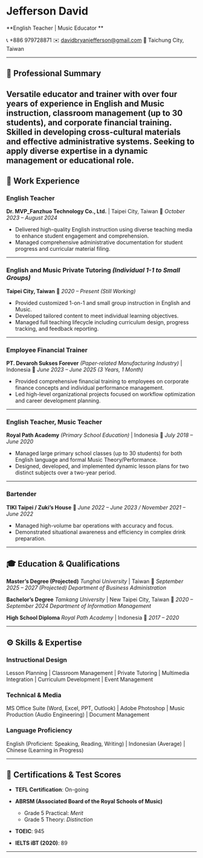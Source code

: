 # Jefferson David

**English Teacher | Music Educator **

📞 +886 979728871
✉️ [davidbryanjefferson@gmail.com](mailto:davidbryanjefferson@gmail.com)
📍 Taichung City, Taiwan

---

## 🧭 **Professional Summary**

Versatile educator and trainer with over four years of experience in English and Music instruction, classroom management (up to 30 students), and corporate financial training. Skilled in developing cross-cultural materials and effective administrative systems. Seeking to apply diverse expertise in a dynamic management or educational role.
---

## 💼 **Work Experience**

### **English Teacher**

**Dr. MVP_Fanzhuo Technology Co., Ltd.** | Taipei City, Taiwan
📅 *October 2023 – August 2024*

* Delivered high-quality English instruction using diverse teaching media to enhance student engagement and comprehension.
* Managed comprehensive administrative documentation for student progress and curricular material filing.

---

### **English and Music Private Tutoring** *(Individual 1-1 to Small Groups)*

**Taipei City, Taiwan**
📅 *2020 – Present (Still Working)*

* Provided customized 1-on-1 and small group instruction in English and Music.
* Developed tailored content to meet individual learning objectives.
* Managed full teaching lifecycle including curriculum design, progress tracking, and feedback reporting.

---

### **Employee Financial Trainer**

**PT. Devaroh Sukses Forever** *(Paper-related Manufacturing Industry)* | Indonesia
📅 *June 2023 – June 2025 (3 Years, 1 Month)*

* Provided comprehensive financial training to employees on corporate finance concepts and individual performance management.
* Led high-level organizational projects focused on workflow optimization and career development planning.

---

### **English Teacher, Music Teacher**

**Royal Path Academy** *(Primary School Education)* | Indonesia
📅 *July 2018 – June 2020*

* Managed large primary school classes (up to 30 students) for both English language and formal Music Theory/Performance.
* Designed, developed, and implemented dynamic lesson plans for two distinct subjects over a two-year period.

---

### **Bartender**

**TIKI Taipei / Zuki’s House**
📅 *June 2022 – June 2023 / November 2021 – June 2022*

* Managed high-volume bar operations with accuracy and focus.
* Demonstrated situational awareness and efficiency in complex drink preparation.

---

## 🎓 **Education & Qualifications**

**Master’s Degree (Projected)**
*Tunghai University* | Taiwan
📅 *September 2025 – 2027 (Projected)*
*Department of Business Administration*

**Bachelor’s Degree**
*Tamkang University* | New Taipei City, Taiwan
📅 *2020 – September 2024*
*Department of Information Management*

**High School Diploma**
*Royal Path Academy* | Indonesia
📅 *2017 – 2020*

---

## ⚙️ **Skills & Expertise**

### **Instructional Design**

Lesson Planning | Classroom Management | Private Tutoring | Multimedia Integration | Curriculum Development | Event Management

### **Technical & Media**

MS Office Suite (Word, Excel, PPT, Outlook) | Adobe Photoshop | Music Production (Audio Engineering) | Document Management

### **Language Proficiency**

English (Proficient: Speaking, Reading, Writing) | Indonesian (Average) | Chinese (Learning in Progress)

---

## 🏅 **Certifications & Test Scores**

* **TEFL Certification**: On-going
* **ABRSM (Associated Board of the Royal Schools of Music)**

  * Grade 5 Practical: *Merit*
  * Grade 5 Theory: *Distinction*
* **TOEIC**: 945
* **IELTS iBT (2020)**: 89

---

